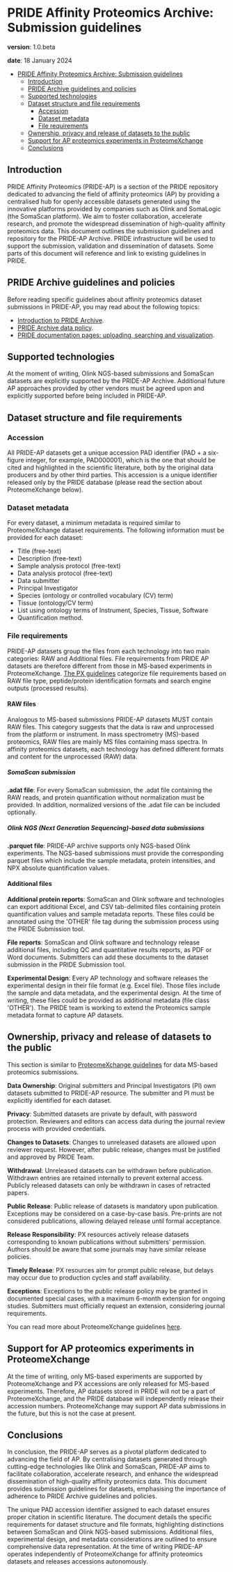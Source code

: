 # PRIDE Affinity Proteomics Archive: Submission guidelines

**version**: 1.0.beta

**date**: 18 January 2024

-   [PRIDE Affinity Proteomics Archive: Submission
    guidelines](#pride-affinity-proteomics-archive-submission-guidelines)
    -   [Introduction](#introduction)
    -   [PRIDE Archive guidelines and
        policies](#pride-archive-guidelines-and-policies)
    -   [Supported technologies](#supported-technologies)
    -   [Dataset structure and file
        requirements](#dataset-structure-and-file-requirements)
        -   [Accession](#accession)
        -   [Dataset metadata](#dataset-metadata)
        -   [File requirements](#file-requirements)
    -   [Ownership, privacy and release of datasets to the
        public](#ownership-privacy-and-release-of-datasets-to-the-public)
    -   [Support for AP proteomics experiments in
        ProteomeXchange](#support-for-ap-proteomics-experiments-in-proteomexchange)
    -   [Conclusions](#conclusions)
    
## Introduction

PRIDE Affinity Proteomics (PRIDE-AP) is a section of the PRIDE
repository dedicated to advancing the field of affinity proteomics (AP)
by providing a centralised hub for openly accessible datasets generated
using the innovative platforms provided by companies such as Olink and
SomaLogic (the SomaScan platform). We aim to foster collaboration,
accelerate research, and promote the widespread dissemination of
high-quality affinity proteomics data. This document outlines the
submission guidelines and repository for the PRIDE-AP Archive. PRIDE
infrastructure will be used to support the submission, validation and
dissemination of datasets. Some parts of this document will reference
and link to existing guidelines in PRIDE.

## PRIDE Archive guidelines and policies

Before reading specific guidelines about affinity proteomics dataset
submissions in PRIDE-AP, you may read about the following topics:

-   [Introduction to PRIDE
    Archive](https://www.ebi.ac.uk/pride/markdownpage/intropride).
-   [PRIDE Archive data
    policy](https://www.ebi.ac.uk/pride/markdownpage/datapolicy).
-   [PRIDE documentation pages: uploading, searching and
    visualization](https://www.ebi.ac.uk/pride/markdownpage/documentationpage).

## Supported technologies

At the moment of writing, Olink NGS-based submissions and SomaScan
datasets are explicitly supported by the PRIDE-AP Archive. Additional
future AP approaches provided by other vendors must be agreed upon and
explicitly supported before being included in PRIDE-AP.

## Dataset structure and file requirements

### Accession

All PRIDE-AP datasets get a unique accession PAD identifier (PAD + a
six-figure integer, for example, PAD000001), which is the one that
should be cited and highlighted in the scientific literature, both by
the original data producers and by other third parties. This accession
is a unique identifier released only by the PRIDE database (please read
the section about ProteomeXchange below).

### Dataset metadata

For every dataset, a minimum metadata is required similar to
ProteomeXchange dataset requirements. The following information must be
provided for each dataset: 
- Title (free-text) 
- Description (free-text)
- Sample analysis protocol (free-text) 
- Data analysis protocol (free-text) 
- Data submitter 
- Principal Investigator 
- Species (ontology or controlled vocabulary (CV) term) 
- Tissue (ontology/CV term) 
- List using ontology terms of Instrument, Species, Tissue,
Software 
- Quantification method.

### File requirements

PRIDE-AP datasets group the files from each technology into two main
categories: RAW and Additional files. File requirements from PRIDE AP
datasets are therefore different from those in MS-based experiments in
ProteomeXchange. [The PX
guidelines](https://www.proteomexchange.org/docs/guidelines_px.pdf)
categorize file requirements based on RAW file type, peptide/protein
identification formats and search engine outputs (processed results).

#### RAW files

Analogous to MS-based submissions PRIDE-AP datasets MUST contain RAW
files. This category suggests that the data is raw and unprocessed from
the platform or instrument. In mass spectrometry (MS)-based proteomics,
RAW files are mainly MS files containing mass spectra. In affinity
proteomics datasets, each technology has defined different formats and
content for the unprocessed (RAW) data.

##### SomaScan submission

**.adat file**: For every SomaScan submission, the .adat file containing
the RAW reads, and protein quantification without normalization must be
provided. In addition, normalized versions of the .adat file can be
included optionally.

##### Olink NGS (Next Generation Sequencing)-based data submissions

**.parquet file**: PRIDE-AP archive supports only NGS-based Olink
experiments. The NGS-based submissions must provide the corresponding
parquet files which include the sample metadata, protein intensities,
and NPX absolute quantification values.

#### Additional files

**Additional protein reports**: SomaScan and Olink software and
technologies can export additional Excel, and CSV tab-delimited files
containing protein quantification values and sample metadata reports.
These files could be annotated using the 'OTHER' file tag during the
submission process using the PRIDE Submission tool.

**File reports**: SomaScan and Olink software and technology release
additional files, including QC and quantitative results reports, as PDF
or Word documents. Submitters can add these documents to the dataset
submission in the PRIDE Submission tool.

**Experimental Design**: Every AP technology and software releases the
experimental design in their file format (e.g. Excel file). Those files
include the sample and data metadata, and the experimental design. At
the time of writing, these files could be provided as additional
metadata (file class 'OTHER'). The PRIDE team is working to extend the
Proteomics sample metadata format to capture AP datasets.

## Ownership, privacy and release of datasets to the public

This section is similar to [ProteomeXchange
guidelines](https://www.proteomexchange.org/docs/guidelines_px.pdf) for
data MS-based proteomics submissions.

**Data Ownership**: Original submitters and Principal Investigators (PI)
own datasets submitted to PRIDE-AP resource. The submitter and PI must
be explicitly identified for each dataset.

**Privacy**: Submitted datasets are private by default, with password
protection. Reviewers and editors can access data during the journal
review process with provided credentials.

**Changes to Datasets**: Changes to unreleased datasets are allowed upon
reviewer request. However, after public release, changes must be
justified and approved by PRIDE Team.

**Withdrawal**: Unreleased datasets can be withdrawn before publication.
Withdrawn entries are retained internally to prevent external access.
Publicly released datasets can only be withdrawn in cases of retracted
papers.

**Public Release**: Public release of datasets is mandatory upon
publication. Exceptions may be considered on a case-by-case basis.
Pre-prints are not considered publications, allowing delayed release
until formal acceptance.

**Release Responsibility**: PX resources actively release datasets
corresponding to known publications without submitters' permission.
Authors should be aware that some journals may have similar release
policies.

**Timely Release**: PX resources aim for prompt public release, but
delays may occur due to production cycles and staff availability.

**Exceptions**: Exceptions to the public release policy may be granted
in documented special cases, with a maximum 6-month extension for
ongoing studies. Submitters must officially request an extension,
considering journal requirements.

You can read more about ProteomeXchange guidelines
[here](https://www.proteomexchange.org/docs/guidelines_px.pdf).

## Support for AP proteomics experiments in ProteomeXchange

At the time of writing, only MS-based experiments are supported by
ProteomeXchange and PX accessions are only released for MS-based
experiments. Therefore, AP datasets stored in PRIDE will not be a part
of ProteomeXchange, and the PRIDE database will independently release
their accession numbers. ProteomeXchange may support AP data submissions
in the future, but this is not the case at present.

## Conclusions

In conclusion, the PRIDE-AP serves as a pivotal platform dedicated to
advancing the field of AP. By centralising datasets generated through
cutting-edge technologies like Olink and SomaScan, PRIDE-AP aims to
facilitate collaboration, accelerate research, and enhance the
widespread dissemination of high-quality affinity proteomics data. This
document provides submission guidelines for datasets, emphasising the
importance of adherence to PRIDE Archive guidelines and policies.

The unique PAD accession identifier assigned to each dataset ensures
proper citation in scientific literature. The document details the
specific requirements for dataset structure and file formats,
highlighting distinctions between SomaScan and Olink NGS-based
submissions. Additional files, experimental design, and metadata
considerations are outlined to ensure comprehensive data representation.
At the time of writing PRIDE-AP operates independently of
ProteomeXchange for affinity proteomics datasets and releases accessions
autonomously.
